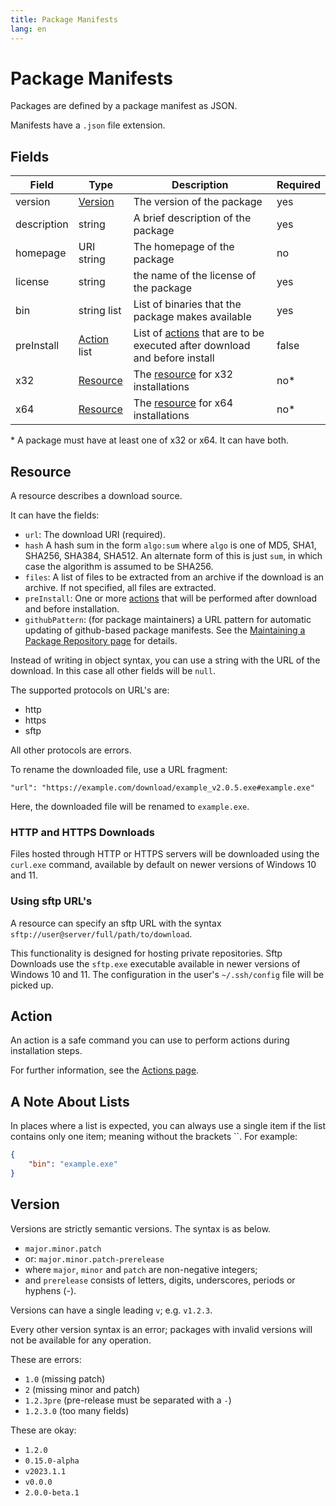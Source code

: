 ```yaml
---
title: Package Manifests
lang: en
---
```


# Package Manifests
Packages are defined by a package manifest as JSON.

Manifests have a `.json` file extension.

## Fields
| Field | Type | Description | Required |
| ----- | ---- | ----------- | -------- |
| version | [Version](#Version) | The version of the package | yes |
| description | string | A brief description of the package | yes |
| homepage | URI string | The homepage of the package | no |
| license | string | the name of the license of the package | yes |
| bin | string list | List of binaries that the package makes available | yes |
| preInstall | [Action](#action) list | List of [actions](#action) that are to be executed after download and before install | false |
| x32 | [Resource](#resource) | The [resource](#resource) for x32 installations | no\* |
| x64 | [Resource](#resource) | The [resource](#resource) for x64 installations | no\* |

\* A package must have at least one of x32 or x64. It can have both.

## Resource
A resource describes a download source.

It can have the fields:
- `url`: The download URI (required).
- `hash` A hash sum in the form `algo:sum` where `algo` is one of MD5, SHA1, SHA256, SHA384, SHA512. An alternate form of this is just `sum`, in which case the algorithm is assumed to be SHA256.
- `files`: A list of files to be extracted from an archive if the download is an archive. If not specified, all files are extracted.
- `preInstall`: One or more [actions](#action) that will be performed after download and before installation.
- `githubPattern`: (for package maintainers) a URL pattern for automatic updating of github-based package manifests. See the [Maintaining a Package Repository page](maintaining-a-package-repository.md) for details.

Instead of writing in object syntax, you can use a string with the URL of the download. In this case all other fields will be `null`.

The supported protocols on URL's are:
- http
- https
- sftp

All other protocols are errors.

To rename the downloaded file, use a URL fragment:

`"url": "https://example.com/download/example_v2.0.5.exe#example.exe"`

Here, the downloaded file will be renamed to `example.exe`.

### HTTP and HTTPS Downloads
Files hosted through HTTP or HTTPS servers will be downloaded using the `curl.exe` command, available by default on newer versions of Windows 10 and 11.

### Using sftp URL's
A resource can specify an sftp URL with the syntax `sftp://user@server/full/path/to/download`.

This functionality is designed for hosting private repositories.
Sftp Downloads use the `sftp.exe` executable available in newer versions of Windows 10 and 11.
The configuration in the user's `~/.ssh/config` file will be picked up.

## Action
An action is a safe command you can use to perform actions during installation steps.

For further information, see the [Actions page](actions.md).

## A Note About Lists
In places where a list is expected, you can always use a single item if the list contains only one item; meaning without the brackets ``.
For example:
```json
{
	"bin": "example.exe"
}
```

## Version
Versions are strictly semantic versions. The syntax is as below.
- `major.minor.patch`
- or: `major.minor.patch-prerelease`
- where `major`, `minor` and `patch` are non-negative integers;
- and `prerelease` consists of letters, digits, underscores, periods or hyphens (-).


Versions can have a single leading `v`; e.g. `v1.2.3`.

Every other version syntax is an error; packages with invalid versions will not be available for any operation.

These are errors:
- `1.0` (missing patch)
- `2` (missing minor and patch)
- `1.2.3pre` (pre-release must be separated with a `-`)
- `1.2.3.0` (too many fields)

These are okay:
- `1.2.0`
- `0.15.0-alpha`
- `v2023.1.1`
- `v0.0.0`
- `2.0.0-beta.1`
